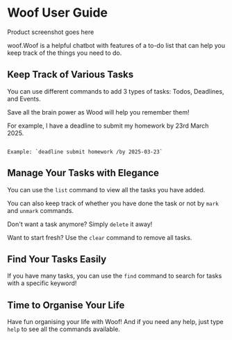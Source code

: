 # Woof User Guide

Product screenshot goes here

woof.Woof is a helpful chatbot with features of a to-do list that can help you keep track of the things you need to do.

## Keep Track of Various Tasks

You can use different commands to add 3 types of tasks: Todos, Deadlines, and Events.

Save all the brain power as Wood will help you remember them!

For example, I have a deadline to submit my homework by 23rd March 2025.

```

Example: `deadline submit homework /by 2025-03-23`

```

## Manage Your Tasks with Elegance

You can use the `list` command to view all the tasks you have added.

You can also keep track of whether you have done the task or not by `mark` and `unmark` commands.

Don't want a task anymore? Simply `delete` it away!

Want to start fresh? Use the `clear` command to remove all tasks.

## Find Your Tasks Easily

If you have many tasks, you can use the `find` command to search for tasks with a specific keyword!

## Time to Organise Your Life

Have fun organising your life with Woof! And if you need any help, just type `help` to see all the commands available.